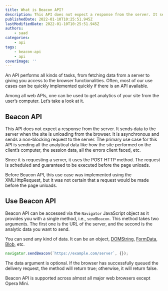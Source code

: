 ```yaml
---
title: What is Beacon API?
description: This API does not expect a response from the server. It sends data to the server when the site is unloading from the browser.
publishedDate: 2022-01-10T10:25:51.945Z
lastModifiedDate: 2022-01-10T10:25:51.945Z
authors:
    - saad
categories:
    - api
tags:
    - beacon-api
    - api
coverImage: ''
---
```


<Lead>

An API performs all kinds of tasks, from fetching data from a server to giving you access to the browser functionalities. Often, most of our use cases can be quickly implemented quickly if there is an API available.

</Lead>

Among all web APIs, one can be used to get analytics of your site from the user’s computer. Let’s take a look at it.

## Beacon API

This API does not expect a response from the server. It sends data to the server when the site is unloading from the browser. It is asynchronous and sends a non-blocking request to the server. The primary use case for this API is sending all the analytical data like how the site performed on the client’s computer, the session data, all the errors client faced, etc.

Since it is requesting a server, it uses the POST HTTP method. The request is scheduled and guaranteed to be executed before the page unloads.

Before Beacon API, this use case was implemented using the XMLHttpRequest, but it was not certain that a request would be made before the page unloads.

## Use Beacon API

Beacon API can be accessed via the `Navigator` JavaScript object as it provides you with a single method, i.e., `sendBeacon`. This method takes two arguments. The first one is the URL of the server, and the second is the analytic data you want to send.

You can send any kind of data. It can be an object, [DOMString](https://developer.mozilla.org/en-US/docs/Web/API/DOMString), [FormData](https://developer.mozilla.org/en-US/docs/Web/API/FormData), [Blob](https://developer.mozilla.org/en-US/docs/Web/API/Blob), etc.

```js
navigator.sendBeacon(`https://example.com/server`, {});
```

The data argument is optional. If the browser has successfully queued the delivery request, the method will return true; otherwise, it will return false.

Beacon API is supported across almost all major web browsers except Opera Mini.
